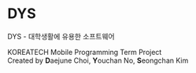 # DYS

DYS - 대학생활에 유용한 소프트웨어

KOREATECH Mobile Programming Term Project<br>
Created by **D**aejune Choi, **Y**ouchan No, **S**eongchan Kim
